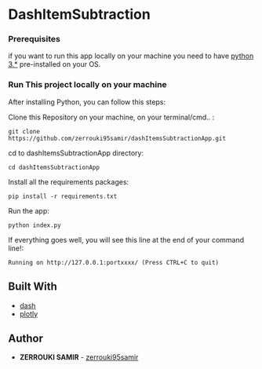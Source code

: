 # DashItemSubtraction

### Prerequisites

if you want to run this app locally on your machine you need to have [python 3.*](https://www.python.org/downloads/release/python-379/) pre-installed on your OS.

### Run This project locally on your machine

After installing Python, you can follow this steps:

Clone this Repository on your machine, on your terminal/cmd.. :

```
git clone https://github.com/zerrouki95samir/dashItemsSubtractionApp.git
```
cd to dashItemsSubtractionApp directory:

```
cd dashItemsSubtractionApp
```

Install all the requirements packages:

```
pip install -r requirements.txt
```

Run the app:
```
python index.py 
```

If everything goes well, you will see this line at the end of your command line!:  

```
Running on http://127.0.0.1:portxxxx/ (Press CTRL+C to quit)
```


## Built With

* [dash](https://dash-gallery.plotly.host/Portal/) 
* [plotly](https://plotly.com/) 

## Author

* **ZERROUKI SAMIR** - [zerrouki95samir](https://github.com/zerrouki95samir)